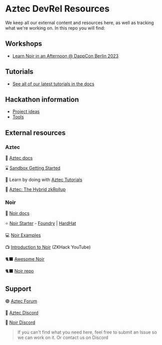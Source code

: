 # Aztec DevRel Resources

We keep all our external content and resources here, as well as tracking what we're working on. In this repo you will find:

## Workshops

- [Learn Noir in an Afternoon @ DappCon Berlin 2023](workshops/dappcon-berlin-2023/)

## Tutorials

- [See all of our latest tutorials in the docs](https://docs.aztec.network/dev_docs/tutorials/main)

## Hackathon information

- [Project ideas](hackathons/INSPIRATION.md)
- [Tools](hackathons/TOOLS.md)

## External resources

### Aztec

📃 [Aztec docs](https://docs.aztec.network/)

⌛ [Sandbox Getting Started](https://docs.aztec.network/guides/getting_started)

📑 Learn by doing with [Aztec Tutorials](https://docs.aztec.network/tutorials)

🔷 [Aztec: The Hybrid zkRollup](https://medium.com/aztec-protocol/aztec-the-hybrid-zkrollup-a90a197bf22e)

### Noir

📃 [Noir docs](https://noir-lang.org/)

⭐ [Noir Starter](https://github.com/noir-lang/noir-starter/tree/main) - [Foundry](https://github.com/noir-lang/noir-starter/tree/main/with-foundry) | [HardHat](https://github.com/AztecProtocol/noir-starter/tree/main/vite-hardhat) 

💻 [Noir Examples](https://github.com/noir-lang/noir-examples)

📺 [Introduction to Noir](https://www.youtube.com/watch?v=5CziMfChveY&t=3479s) (ZKHack YouTube)

🐈‍⬛ [Awesome Noir](https://github.com/noir-lang/awesome-noir) 

🐈‍⬛ [Noir repo](https://github.com/noir-lang/noir)

## Support

🟣 [Aztec Forum](https://discourse.aztec.network/)

💜 [Aztec Discord](https://discord.aztec.network)

👾 [Noir Discord](https://discord.com/invite/JtqzkdeQ6G)

>If you can't find what you need here, feel free to submit an Issue so we can work on it. Or contact us on Discord
